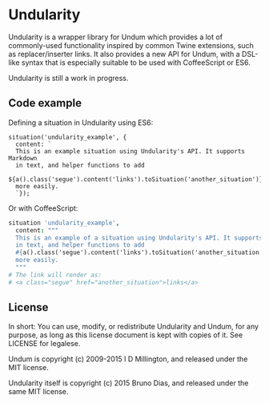 # Undularity

Undularity is a wrapper library for Undum which provides a lot of commonly-used functionality inspired by common Twine extensions, such as replacer/inserter links. It also provides a new API for Undum, with a DSL-like syntax that is especially suitable to be used with CoffeeScript or ES6.

Undularity is still a work in progress.

## Code example

Defining a situation in Undularity using ES6:

```es6
situation('undularity_example', {
  content: `
  This is an example situation using Undularity's API. It supports Markdown
  in text, and helper functions to add 
  ${a().class('segue').content('links').toSituation('another_situation')}
  more easily.
  `});
```

Or with CoffeeScript:

```coffeescript
situation 'undularity_example',
  content: """
  This is an example of a situation using Undularity's API. It supports Markdown
  in text, and helper functions to add
  #{a().class('segue').content('links').toSituation('another_situation')}
  more easily.
  """
# The link will render as:
# <a class="segue" href="another_situation">links</a>
```

## License

In short: You can use, modify, or redistribute Undularity and Undum, for any
purpose, as long as this license document is kept with copies of it. See
LICENSE for legalese.

Undum is copyright (c) 2009-2015 I D Millington, and released under the MIT
license.

Undularity itself is copyright (c) 2015 Bruno Dias, and released under the
same MIT license.
